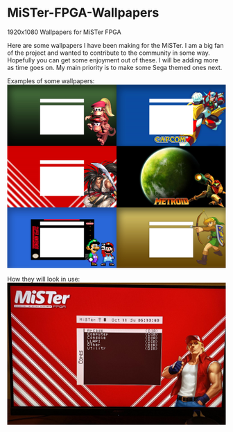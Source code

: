 # MiSTer-FPGA-Wallpapers
1920x1080 Wallpapers for MiSTer FPGA

Here are some wallpapers I have been making for the MiSTer. I am a big fan of the project and wanted to contribute to the community in some way. Hopefully you can get some enjoyment out of these. I will be adding more as time goes on. My main priority is to make some Sega themed ones next. 

Examples of some wallpapers:
![Wallpaper Example](https://github.com/brotherbodhi/MiSTer-FPGA-Wallpapers/blob/main/Example%20Previews/MiSTer%20Wallpaper%20example.png?raw=true)

How they will look in use:
![Wallpaper in use](https://github.com/brotherbodhi/MiSTer-FPGA-Wallpapers/blob/main/Example%20Previews/MiSTer%20Wallpaper%20example%20in%20use.jpg?raw=true)
